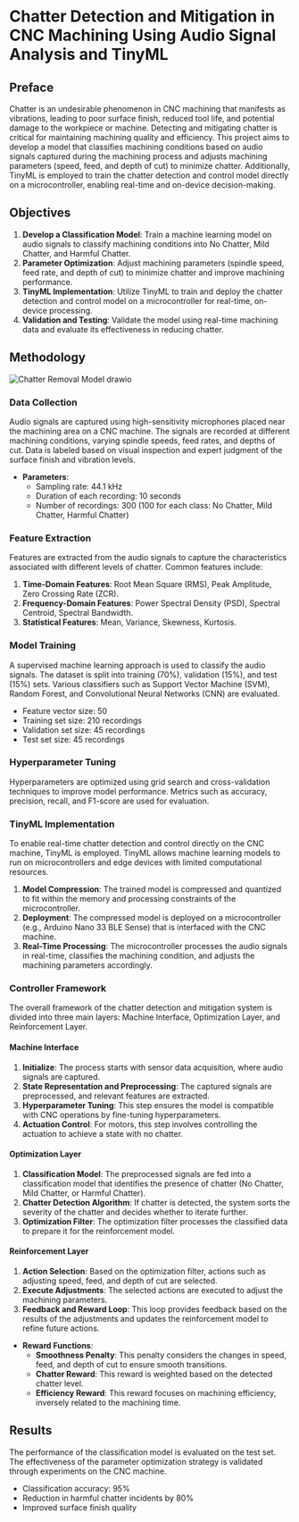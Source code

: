 # Chatter Detection and Mitigation in CNC Machining Using Audio Signal Analysis and TinyML

## Preface
Chatter is an undesirable phenomenon in CNC machining that manifests as vibrations, leading to poor surface finish, reduced tool life, and potential damage to the workpiece or machine. Detecting and mitigating chatter is critical for maintaining machining quality and efficiency. This project aims to develop a model that classifies machining conditions based on audio signals captured during the machining process and adjusts machining parameters (speed, feed, and depth of cut) to minimize chatter. Additionally, TinyML is employed to train the chatter detection and control model directly on a microcontroller, enabling real-time and on-device decision-making.

## Objectives
1. **Develop a Classification Model**: Train a machine learning model on audio signals to classify machining conditions into No Chatter, Mild Chatter, and Harmful Chatter.
2. **Parameter Optimization**: Adjust machining parameters (spindle speed, feed rate, and depth of cut) to minimize chatter and improve machining performance.
3. **TinyML Implementation**: Utilize TinyML to train and deploy the chatter detection and control model on a microcontroller for real-time, on-device processing.
4. **Validation and Testing**: Validate the model using real-time machining data and evaluate its effectiveness in reducing chatter.

## Methodology
![Chatter Removal Model drawio](https://github.com/semi-infiknight/ChatteringML/assets/97100765/80998f44-9bc7-43ce-a9ef-8bb2e3092f8c)


### Data Collection
Audio signals are captured using high-sensitivity microphones placed near the machining area on a CNC machine. The signals are recorded at different machining conditions, varying spindle speeds, feed rates, and depths of cut. Data is labeled based on visual inspection and expert judgment of the surface finish and vibration levels.

- **Parameters**:
  - Sampling rate: 44.1 kHz
  - Duration of each recording: 10 seconds
  - Number of recordings: 300 (100 for each class: No Chatter, Mild Chatter, Harmful Chatter)

### Feature Extraction
Features are extracted from the audio signals to capture the characteristics associated with different levels of chatter. Common features include:

1. **Time-Domain Features**: Root Mean Square (RMS), Peak Amplitude, Zero Crossing Rate (ZCR).
2. **Frequency-Domain Features**: Power Spectral Density (PSD), Spectral Centroid, Spectral Bandwidth.
3. **Statistical Features**: Mean, Variance, Skewness, Kurtosis.

### Model Training
A supervised machine learning approach is used to classify the audio signals. The dataset is split into training (70%), validation (15%), and test (15%) sets. Various classifiers such as Support Vector Machine (SVM), Random Forest, and Convolutional Neural Networks (CNN) are evaluated.
  - Feature vector size: 50
  - Training set size: 210 recordings
  - Validation set size: 45 recordings
  - Test set size: 45 recordings

### Hyperparameter Tuning
Hyperparameters are optimized using grid search and cross-validation techniques to improve model performance. Metrics such as accuracy, precision, recall, and F1-score are used for evaluation.

### TinyML Implementation
To enable real-time chatter detection and control directly on the CNC machine, TinyML is employed. TinyML allows machine learning models to run on microcontrollers and edge devices with limited computational resources.

1. **Model Compression**: The trained model is compressed and quantized to fit within the memory and processing constraints of the microcontroller.
2. **Deployment**: The compressed model is deployed on a microcontroller (e.g., Arduino Nano 33 BLE Sense) that is interfaced with the CNC machine.
3. **Real-Time Processing**: The microcontroller processes the audio signals in real-time, classifies the machining condition, and adjusts the machining parameters accordingly.

### Controller Framework
The overall framework of the chatter detection and mitigation system is divided into three main layers: Machine Interface, Optimization Layer, and Reinforcement Layer.

#### Machine Interface
1. **Initialize**: The process starts with sensor data acquisition, where audio signals are captured.
2. **State Representation and Preprocessing**: The captured signals are preprocessed, and relevant features are extracted.
3. **Hyperparameter Tuning**: This step ensures the model is compatible with CNC operations by fine-tuning hyperparameters.
4. **Actuation Control**: For motors, this step involves controlling the actuation to achieve a state with no chatter.

#### Optimization Layer
1. **Classification Model**: The preprocessed signals are fed into a classification model that identifies the presence of chatter (No Chatter, Mild Chatter, or Harmful Chatter).
2. **Chatter Detection Algorithm**: If chatter is detected, the system sorts the severity of the chatter and decides whether to iterate further.
3. **Optimization Filter**: The optimization filter processes the classified data to prepare it for the reinforcement model.

#### Reinforcement Layer
1. **Action Selection**: Based on the optimization filter, actions such as adjusting speed, feed, and depth of cut are selected.
2. **Execute Adjustments**: The selected actions are executed to adjust the machining parameters.
3. **Feedback and Reward Loop**: This loop provides feedback based on the results of the adjustments and updates the reinforcement model to refine future actions.

- **Reward Functions**:
  - **Smoothness Penalty**: This penalty considers the changes in speed, feed, and depth of cut to ensure smooth transitions.
  - **Chatter Reward**: This reward is weighted based on the detected chatter level.
  - **Efficiency Reward**: This reward focuses on machining efficiency, inversely related to the machining time.

## Results
The performance of the classification model is evaluated on the test set. The effectiveness of the parameter optimization strategy is validated through experiments on the CNC machine.
  - Classification accuracy: 95%
  - Reduction in harmful chatter incidents by 80%
  - Improved surface finish quality

